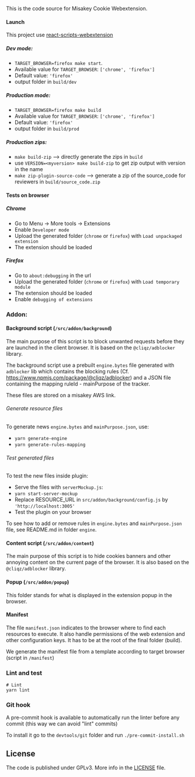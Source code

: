 
This is the code source for Misakey Cookie Webextension.

#### Launch

This project use [react-scripts-webextension](https://github.com/constfun/create-react-WebExtension)

##### Dev mode: 
* `TARGET_BROWSER=firefox make start`.
* Available value for `TARGET_BROWSER`: `['chrome', 'firefox']`
* Default value: `'firefox'`
* output folder in `build/dev`

##### Production mode:
* `TARGET_BROWSER=firefox make build`
* Available value for `TARGET_BROWSER`: `['chrome', 'firefox']`
* Default value: `'firefox'`
* output folder in `build/prod`

##### Production zips:
* `make build-zip` --> directly generate the zips in `build`
* use `VERSION=<myversion> make build-zip` to get zip output with version in the name
* `make zip-plugin-source-code` --> generate a zip of the source_code for reviewers in `build/source_code.zip`


#### Tests on browser

##### Chrome

- Go to Menu -> More tools -> Extensions
- Enable `Developer mode`
- Upload the generated folder (`chrome` or `firefox`) with `Load unpackaged extension`
- The extension should be loaded 

##### Firefox

- Go to `about:debugging` in the url
- Upload the generated folder (`chrome` or `firefox`) with `Load temporary module`
- The extension should be loaded 
- Enable `debugging of extensions`
  

### Addon:

#### Background script (`/src/addon/background`)

The main purpose of this script is to block unwanted requests before they are launched in the client browser. 
It is based on the `@cliqz/adblocker` library.

The background script use a prebuilt `engine.bytes` file generated with `adblocker` lib which contains the blocking rules (Cf. https://www.npmjs.com/package/@cliqz/adblocker) and a JSON file containing the mapping ruleId - mainPurpose of the tracker.

These files are stored on a misakey AWS link.

###### Generate resource files 
To generate news `engine.bytes` and `mainPurpose.json`, use:
* `yarn generate-engine`
* `yarn generate-rules-mapping`

###### Test generated files 
To test the new files inside plugin: 
* Serve the files with `serverMockup.js`:
* `yarn start-server-mockup`
* Replace RESOURCE_URL in `src/addon/background/config.js` by `'http://localhost:3005'`
* Test the plugin on your browser 

To see how to add or remove rules in `engine.bytes` and `mainPurpose.json` file, see README.md in folder `engine`.

#### Content script (`/src/addon/content`)

The main purpose of this script is to hide cookies banners and other annoying content on the current page of the browser. 
It is also based on the `@cliqz/adblocker` library.

#### Popup (`/src/addon/popup`)

This folder stands for what is displayed in the extension popup in the browser. 

#### Manifest

The file `manifest.json` indicates to the browser where to find each resources to execute. 
It also handle permissions of the web extension and other configuration keys.
It has to be at the root of the final folder (build).

We generate the manifest file from a template according to target browser (script in `/manifest`)


### Lint and test

```shell
# Lint
yarn lint 
```

### Git hook

A pre-commit hook is available to automatically run the linter before any commit
(this way we can avoid "lint" commits)

To install it go to the `devtools/git` folder and run `./pre-commit-install.sh`

## License

The code is published under GPLv3. More info in the [LICENSE](LICENSE) file.
